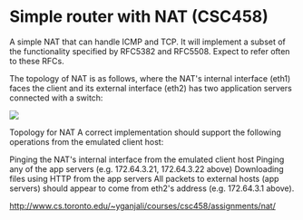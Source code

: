 # Simple router with NAT (CSC458)

A simple NAT that can handle ICMP and TCP. It will implement a subset of the functionality specified by RFC5382 and RFC5508. Expect to refer often to these RFCs.

The topology of NAT is as follows, where the NAT's internal interface (eth1) faces the client and its external interface (eth2) has two application servers connected with a switch:

<img src="http://www.cs.toronto.edu/~yganjali/resources/Course-Handouts/CSC458/nat_topo.png">

Topology for NAT
A correct implementation should support the following operations from the emulated client host:

Pinging the NAT's internal interface from the emulated client host
Pinging any of the app servers (e.g. 172.64.3.21, 172.64.3.22 above)
Downloading files using HTTP from the app servers All packets to external hosts (app servers) should appear to come from eth2's address (e.g. 172.64.3.1 above).


http://www.cs.toronto.edu/~yganjali/courses/csc458/assignments/nat/
